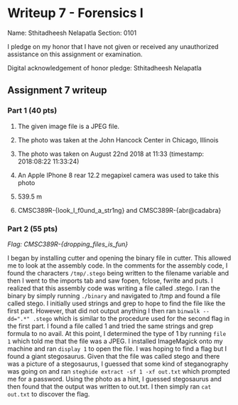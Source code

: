 Writeup 7 - Forensics I
======

Name: Sthitadheesh Nelapatla
Section: 0101

I pledge on my honor that I have not given or received any unauthorized assistance on this assignment or examination.

Digital acknowledgement of honor pledge: Sthitadheesh Nelapatla

## Assignment 7 writeup

### Part 1 (40 pts)

1. The given image file is a JPEG file. 

2. The photo was taken at the John Hancock Center in Chicago, Illinois

3. The photo was taken on August 22nd 2018 at 11:33 (timestamp: 2018:08:22 11:33:24)

4. An Apple IPhone 8 rear 12.2 megapixel camera was used to take this photo

5. 539.5 m

6. CMSC389R-{look_I_f0und_a_str1ng} and CMSC389R-{abr@cadabra}

### Part 2 (55 pts)

*Flag: CMSC389R-{dropping_files_is_fun}*

I began by installing cutter and opening the binary file in cutter. This allowed me to look at the assembly code. In the comments for the assembly code, I found the characters ```/tmp/.stego``` being written to the filename variable and then I went to the imports tab and saw fopen, fclose, fwrite and puts. I realized that this assembly code was writing a file called .stego. I ran the binary by simply running ```./binary``` and navigated to /tmp and found a file called stego. I initially used strings and grep to hope to find the file like the first part. However, that did not output anything I then ran ```binwalk --dd=".*" .stego``` which is similar to the procedure used for the second flag in the first part. I found a file called 1 and tried the same strings and grep formula to no avail. At this point, I determined the type of 1 by running ```file 1``` which told me that the file was a JPEG. I installed ImageMagick onto my machine and ran ```display 1``` to open the file. I was hoping to find a flag but I found a giant stegosaurus. Given that the file was called stego and there was a picture of a stegosaurus, I guessed that some kind of steganography was going on and ran ```steghide extract -sf 1 -xf out.txt``` which prompted me for a password. Using the photo as a hint, I guessed stegosaurus and then found that the output was written to out.txt. I then simply ran ```cat out.txt``` to discover the flag. 
